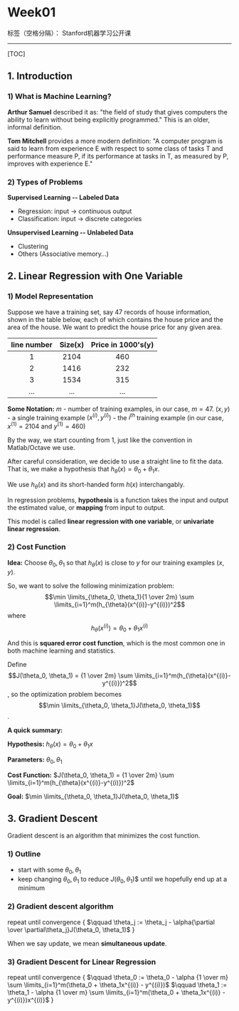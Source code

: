 ﻿# Week01

标签（空格分隔）： Stanford机器学习公开课

---

[TOC]

## 1. Introduction

### 1) What is Machine Learning?

**Arthur Samuel** described it as: "the field of study that gives computers the ability to learn without being explicitly programmed." This is an older, informal definition.

**Tom Mitchell** provides a more modern definition: "A computer program is said to learn from experience E with respect to some class of tasks T and performance measure P, if its performance at tasks in T, as measured by P, improves with experience E."

### 2) Types of Problems
**Supervised Learning -- Labeled Data**

  - Regression: input -> continuous output
  - Classification: input -> discrete categories

**Unsupervised Learning -- Unlabeled Data**

  - Clustering
  - Others (Associative memory…)


## 2. Linear Regression with One Variable

### 1) Model Representation

Suppose we have a training set, say 47 records of house information, shown in the table below, each of which contains the house price and the area of the house. We want to predict the house price for any given area.

|line number|Size(x)|Price in 1000's(y)|
|:---:|:---:|:---:|
|1|2104|460|
|2|1416|232|
|3|1534|315|
|...|...|...|

**Some Notation:**
$m$ - number of training examples, in our case, $m=47$.
$(x, y)$ - a single training example
$(x^{(i)}, y^{(i)})$ - the $i^{th}$ training example (in our case, $x^{(1)}=2104$ and $y^{(1)}=460$)

By the way, we start counting from 1, just like the convention in Matlab/Octave we use.

After careful consideration, we decide to use a straight line to fit the data. That is, we make a hypothesis that $h_{\theta}(x) = \theta_0 + \theta_1x$.

We use $h_{\theta}(x)$ and its short-handed form $h(x)$ interchangably.

In regression problems, **hypothesis** is a function takes the input and output the estimated value, or **mapping** from input to output.

This model is called **linear regression with one variable**, or **univariate linear regression**.

### 2) Cost Function

**Idea:** Choose $\theta_0, \theta_1$ so that $h_{\theta}(x)$ is close to $y$ for our training examples $(x, y)$.

So, we want to solve the following minimization problem:
$$\min \limits_{\theta_0, \theta_1}{1 \over 2m} \sum \limits_{i=1}^m(h_{\theta}(x^{(i)}-y^{(i)})^2$$where
$$h_{\theta}(x^{(i)}) = \theta_0 + \theta_1x^{(i)}$$

And this is **squared error cost function**, which is the most common one in both machine learning and statistics.

Define $$J(\theta_0, \theta_1) = {1 \over 2m} \sum \limits_{i=1}^m(h_{\theta}(x^{(i)}-y^{(i)})^2$$, so the optimization problem becomes $$\min \limits_{\theta_0, \theta_1}J(\theta_0, \theta_1)$$.

**A quick summary:**

**Hypothesis:**
$h_{\theta}(x) = \theta_0 + \theta_1x$

**Parameters:**
$\theta_0, \theta_1$

**Cost Function:**
$J(\theta_0, \theta_1) = {1 \over 2m} \sum \limits_{i=1}^m(h_{\theta}(x^{(i)}-y^{(i)})^2$

**Goal:**
$\min \limits_{\theta_0, \theta_1}J(\theta_0, \theta_1)$


## 3. Gradient Descent

Gradient descent is an algorithm that minimizes the cost function.

### 1) Outline

  - start with some $\theta_0, \theta_1$
  - keep changing $\theta_0, \theta_1$ to reduce $J(\theta_0, \theta_1$)$ until we hopefully end up at a minimum

### 2) Gradient descent algorithm


repeat until convergence {
    $\qquad \theta_j := \theta_j - \alpha{\partial \over \partial\theta_j}J(\theta_0, \theta_1)$
}

When we say update, we mean **simultaneous update**.

### 3) Gradient Descent for Linear Regression

repeat until convergence {
    $\qquad \theta_0 := \theta_0 - \alpha {1 \over m} \sum \limits_{i=1}^m(\theta_0 + \theta_1x^{(i)} - y^{(i)})$
    $\qquad \theta_1 := \theta_1 - \alpha {1 \over m} \sum \limits_{i=1}^m(\theta_0 + \theta_1x^{(i)} - y^{(i)})x^{(i)}$
}
